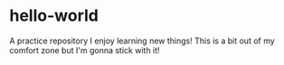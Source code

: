 # hello-world
A practice repository 
I enjoy learning new things! This is a bit out of my comfort zone but I'm gonna stick with it! 
